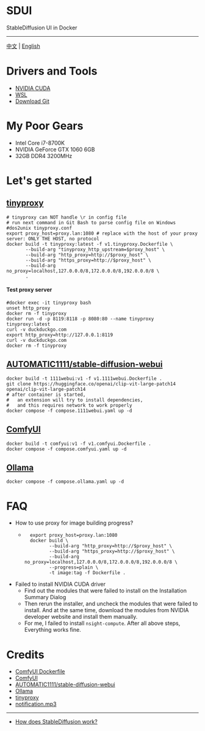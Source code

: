 # SDUI

StableDiffusion UI in Docker

---

[中文](./README.cn.md) | [English](./README.md)

# Drivers and Tools

- [NVIDIA CUDA](https://developer.nvidia.com/cuda-downloads)
- [WSL](https://learn.microsoft.com/en-us/windows/wsl/basic-commands)
- [Download Git](https://git-scm.com/downloads)

# My Poor Gears

- Intel Core i7-8700K
- NVIDIA GeForce GTX 1060 6GB
- 32GB DDR4 3200MHz

# Let's get started

## [tinyproxy](https://github.com/tinyproxy/tinyproxy)

```shell
# tinyproxy can NOT handle \r in config file
# run next command in Git Bash to parse config file on Windows
#dos2unix tinyproxy.conf
export proxy_host=proxy.lan:1080 # replace with the host of your proxy server: ONLY THE HOST, no protocol
docker build -t tinyproxy:latest -f v1.tinyproxy.Dockerfile \
       --build-arg "tinyproxy_http_upstream=$proxy_host" \
       --build-arg "http_proxy=http://$proxy_host" \
       --build-arg "https_proxy=http://$proxy_host" \
       --build-arg no_proxy=localhost,127.0.0.0/8,172.0.0.0/8,192.0.0.0/8 \
       .
```

#### Test proxy server

```shell
#docker exec -it tinyproxy bash
unset http_proxy
docker rm -f tinyproxy
docker run -d -p 8119:8118 -p 8080:80 --name tinyproxy tinyproxy:latest
curl -v duckduckgo.com
export http_proxy=http://127.0.0.1:8119
curl -v duckduckgo.com
docker rm -f tinyproxy
```

## [AUTOMATIC1111/stable-diffusion-webui](https://github.com/AUTOMATIC1111/stable-diffusion-webui)

```shell
docker build -t 1111webui:v1 -f v1.1111webui.Dockerfile .
git clone https://huggingface.co/openai/clip-vit-large-patch14 openai/clip-vit-large-patch14
# after container is started, 
#   an extension will try to install dependencies, 
#   and this requires network to work properly
docker compose -f compose.1111webui.yaml up -d
```

## [ComfyUI](https://github.com/comfyanonymous/ComfyUI)

```shell
docker build -t comfyui:v1 -f v1.comfyui.Dockerfile .
docker compose -f compose.comfyui.yaml up -d
```

## [Ollama](https://github.com/ollama/ollama)

```shell
docker compose -f compose.ollama.yaml up -d
```

# FAQ

- How to use proxy for image building progress?
    - ```shell
        export proxy_host=proxy.lan:1080
        docker build \
               --build-arg "http_proxy=http://$proxy_host" \
               --build-arg "https_proxy=http://$proxy_host" \
               --build-arg no_proxy=localhost,127.0.0.0/8,172.0.0.0/8,192.0.0.0/8 \
               --progress=plain \
               -t image:tag -f Dockerfile .
      ```
- Failed to install NVIDIA CUDA driver
  - Find out the modules that were failed to install on the Installation Summary Dialog
  - Then rerun the installer, and uncheck the modules that were failed to install.
    And at the same time, download the modules from NVIDIA developer website and install them manually.
  - For me, I failed to install `nsight-compute`. After all above steps, Everything works fine.

# Credits

- [ComfyUI Dockerfile](https://huggingface.co/spaces/SpacesExamples/ComfyUI/tree/main)
- [ComfyUI](https://github.com/comfyanonymous/ComfyUI)
- [AUTOMATIC1111/stable-diffusion-webui](https://github.com/AUTOMATIC1111/stable-diffusion-webui)
- [Ollama](https://github.com/ollama/ollama)
- [tinyproxy](https://github.com/tinyproxy/tinyproxy)
- [notification.mp3](https://github.com/pythongosssss/ComfyUI-Custom-Scripts/blob/main/web/js/assets/notify.mp3)
---
- [How does StableDiffusion work?](https://stable-diffusion-art.com/how-stable-diffusion-work/)
